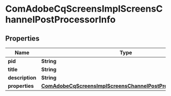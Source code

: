 
# ComAdobeCqScreensImplScreensChannelPostProcessorInfo

## Properties
Name | Type | Description | Notes
------------ | ------------- | ------------- | -------------
**pid** | **String** |  |  [optional]
**title** | **String** |  |  [optional]
**description** | **String** |  |  [optional]
**properties** | [**ComAdobeCqScreensImplScreensChannelPostProcessorProperties**](ComAdobeCqScreensImplScreensChannelPostProcessorProperties.md) |  |  [optional]



